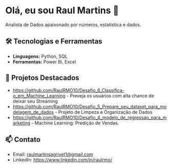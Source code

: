 # Olá, eu sou Raul Martins 👋

Analista de Dados apaixonado por números, estatística e dados.

## 🛠️ Tecnologias e Ferramentas

- **Linguagens:** Python, SQL
- **Ferramentas:** Power Bi, Excel

## 🚀 Projetos Destacados

- https://github.com/RaulRMO10/Desafio_6_Classifica-o_em_Machine_Learning - Preveja os usuários com alta chance de deixar seu Streaming
- https://github.com/RaulRMO10/Desafio_5_Prepare_seu_dataset_para_modelagem_de_dados - Projeto de Limpeza e Organização de Dados
- https://github.com/RaulRMO10/Desafio_4_modelo_de_regressao_para_marketing - Machine Learning: Predição de Vendas.

## 📫 Contato

- Email: raulmartinsagrivet1@gmail.com
- LinkedIn: https://www.linkedin.com/in/raulrmo/
